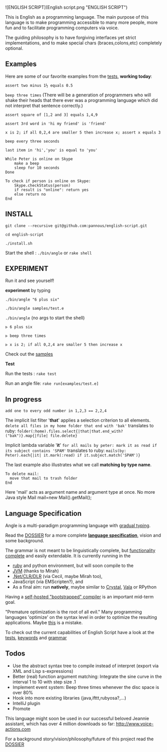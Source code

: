 ![ENGLISH SCRIPT](English script.png "ENGLISH SCRIPT")

This is English as a programming language.
The main purpose of this language is to make programming accessible to many more people, more fun and to facilitate programming computers via voice.

The guiding philosophy is to have forgiving interfaces yet strict implementations, and to make special chars (braces,colons,etc) completely optional.

Examples
--------
Here are some of our favorite examples from the [tests](test/unit), **working today**:

`assert two minus 1½ equals 0.5`

`beep three times`
(There will be a generation of programmers who will shake their heads that there ever was a programming language which did not interpret that sentence correctly.)

`assert square of [1,2 and 3] equals 1,4,9`

`assert 3rd word in 'hi my friend' is 'friend'`

`x is 2; if all 0,2,4 are smaller 5 then increase x; assert x equals 3 `

`beep every three seconds`

`last item in 'hi','you' is equal to 'you'`


```
While Peter is online on Skype
	make a beep
	sleep for 10 seconds
Done
```

```
To check if person is online on Skype:
	Skype.checkStatus(person)
	if result is "online": return yes 
	else return no
End
```

INSTALL
-------
`git clone --recursive git@github.com:pannous/english-script.git`

`cd english-script`

`./install.sh`

Start the shell : `./bin/angle` or `rake shell`

EXPERIMENT
----------
Run it and see yourself!

**experiment** by typing

`./bin/angle "6 plus six"`

`./bin/angle samples/test.e`

`./bin/angle` (no args to start the shell)

`⦠ 6 plus six`

`⦠ beep three times`

`⦠ x is 2; if all 0,2,4 are smaller 5 then increase x`

Check out the [samples](https://github.com/pannous/english-script-samples)

**Test**

Run the tests : `rake test`

Run an angle file: `rake run[examples/test.e]`


In progress
-----------
`add one to every odd number in 1,2,3 == 2,2,4`


The implicit list filter '**that**' applies a selection criterion to all elements. 
`delete all files in my home folder that end with 'bak'` translates to ruby:
`folder(:home).files.select{|that|that.end_with?("bak")}.map{|file| file.delete}`


Implicit lambda variable '**it**' 
`for all mails by peter: mark it as read if its subject contains 'SPAM'` translates to ruby:
`mails(by: Peter).each{|it| it.mark(:read) if it.subject.match('SPAM')}`


The last example also illustrates what we call **matching by type name**.
```
To delete mail:
  move that mail to trash folder
End
```
Here 'mail' acts as argument name and argument type at once.
No more Java style Mail mail=new Mail().getMail();


Language Specification
----------------------
Angle is a multi-paradigm programming language with [gradual typing](https://en.m.wikipedia.org/wiki/Gradual_typing).

Read the [DOSSIER](https://github.com/pannous/english-script/blob/master/DOSSIER.md) for a more complete [**language specification**](https://github.com/pannous/english-script/blob/master/DOSSIER.md), vision and some background. 

The grammar is not meant to be linguistically complete, but [functionality complete](https://en.wikipedia.org/wiki/Functional_completeness) and easily extendable. It is currently running in the 
* [ruby](https://www.ruby-lang.org/en/) and python environment, but will soon compile to the 
* [JVM](https://en.wikipedia.org/wiki/Java_Virtual_Machine) (thanks to Mirah)
* [.Net/CLR/DLR](https://en.wikipedia.org/wiki/Dynamic_Language_Runtime) (via Cecil, maybe Mirah too), 
* JavaScript (via EMScripten?), and 
* As a final aim: run **natively**, maybe similar to [Crystal](https://github.com/manastech/crystal), [Vala](https://en.wikipedia.org/wiki/Vala_%28programming_language%29) or RPython

Having a [self-hosted "bootstrapped" compiler](https://en.wikipedia.org/wiki/Bootstrapping_%28compilers%29) is an important mid-term goal.

"Premature optimization is the root of all evil." Many programming languages 'optimize' on the syntax level in order to optimize the resulting applications. Maybe [this](http://www.cs.utexas.edu/~EWD/transcriptions/EWD06xx/EWD667.html) is a mistake.

To check out the current capabilities of English Script have a look at the [tests](https://github.com/pannous/english-script/tree/master/test/unit),
[keywords](https://github.com/pannous/english-script/blob/master/src/core/english-tokens.rb) and
[grammar](https://github.com/pannous/english-script/blob/master/src/core/english-parser.rb)

Todos
-----
* Use the abstract syntax tree to compile instead of interpret (export via XML and Lisp s-expressions)
* Better (real) function argument matching: Integrate the sine curve in the interval 1 to 10 with step size .1
* Implement event system: Beep three times whenever the disc space is over 80%
* Hook into more existing libraries (java,ifttt,rubyosa?,...)
* IntelliJ plugin
* Promote

This language might soon be used in our successful beloved Jeannie assistant, which has over 4 million downloads so far:
http://www.voice-actions.com

For a background story/vision/philosophy/future of this project read the [DOSSIER](https://github.com/pannous/natural-english/tree/master/DOSSIER.md)

